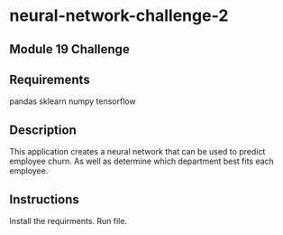# neural-network-challenge-2

## Module 19 Challenge

## Requirements
pandas 
sklearn
numpy
tensorflow

## Description
This application creates a neural network that can be used to predict employee churn.  As well as determine which department best fits each employee. 


## Instructions

Install the requirments.  Run file. 
